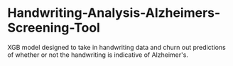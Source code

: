 # Handwriting-Analysis-Alzheimers-Screening-Tool
XGB model designed to take in handwriting data and churn out predictions of whether or not the handwriting is indicative of Alzheimer's.
